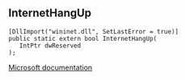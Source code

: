 ## InternetHangUp

```
[DllImport("wininet.dll", SetLastError = true)]
public static extern bool InternetHangUp(
   IntPtr dwReserved
);
```

[Microsoft documentation](https://docs.microsoft.com/en-us/windows/win32/api/wininet/nf-wininet-internethangup)
